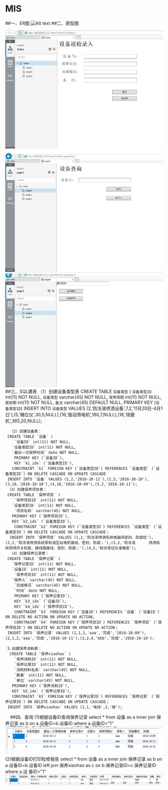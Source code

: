 # MIS
##一、ER图
![Alt text](https://github.com/wuzhongqi/MIS/raw/master/ER图.png)
##二、原型图
![Alt text](https://github.com/wuzhongqi/MIS/raw/master/原型1.png)
![Alt text](https://github.com/wuzhongqi/MIS/raw/master/原型2.png)
![Alt text](https://github.com/wuzhongqi/MIS/raw/master/原型3.png)
##三、SQL建表
    （1）创建设备类型表
         CREATE TABLE `设备类型` (
        `设备类型ID` int(11) NOT NULL,
        `设备类型` varchar(45) NOT NULL,
        `保养周期` int(11) NOT NULL,
       `提前期` int(11) NOT NULL,
       `备注` varchar(45) DEFAULT NULL,
       PRIMARY KEY (`设备类型ID`)
      INSERT INTO `设备类型` VALUES (2,'防冻液喷洒设备',7,2,'11月20日-4月1日'),(5,'桶位仪',30,5,NULL),(16,'振动筛电机',180,7,NULL),(18,'球磨   机',365,20,NULL);

      （2）创建设备表：
     CREATE TABLE `设备` (
        `设备ID` int(11) NOT NULL,
       `设备类型ID` int(11) NOT NULL,
       `最后一次保养时间` date NOT NULL,
        PRIMARY KEY (`设备ID`),
        KEY `k1_idx` (`设备类型ID`),
       CONSTRAINT `k1` FOREIGN KEY (`设备类型ID`) REFERENCES `设备类型` (`设备类型ID`) ON DELETE CASCADE ON UPDATE CASCADE
     INSERT INTO `设备` VALUES (1,2,'2016-10-11'),(2,5,'2016-10-10'),(3,16,'2016-10-10'),(4,18,'2016-10-09'),(5,2,'2016-10-11');
     （3）创建保养项目表：
     CREATE TABLE `保养项目` (
        `保养项目ID` int(11) NOT NULL,
       `设备类型ID` int(11) NOT NULL,
        `项目名称` varchar(45) NOT NULL,
       PRIMARY KEY (`保养项目ID`),
       KEY `k2_idx` (`设备类型ID`),
        CONSTRAINT `k2` FOREIGN KEY (`设备类型ID`) REFERENCES `设备类型` (`设备类型ID`) ON DELETE CASCADE ON UPDATE CASCADE；
      INSERT INTO `保养项目` VALUES (1,2,'防冻液喷洒系统电磁阀密封、防腐检'),(2,2,'防冻液喷洒系统泵和液压站电机接线、密封、防腐；'),(3,2,'防冻液      喷洒系统现场开关检查、接线箱接线、密封、防腐；'),(4,5,'校对液位仪准确度');
      （4）创建保养记录表：
     CREATE TABLE `保养记录` (
       `保养记录ID` int(11) NOT NULL,
       `设备ID` int(11) NOT NULL,
        `保养项目ID` int(11) NOT NULL,
       `保养人` varchar(45) NOT NULL,
        `完成情况` varchar(45) NOT NULL,
        `时间` date NOT NULL,
        PRIMARY KEY (`保养记录ID`),
        KEY `k3_idx` (`设备ID`),
        KEY `k4_idx` (`保养项目ID`),
        CONSTRAINT `k3` FOREIGN KEY (`设备ID`) REFERENCES `设备` (`设备ID`) ON DELETE NO ACTION ON UPDATE NO ACTION,
        CONSTRAINT `k4` FOREIGN KEY (`保养项目ID`) REFERENCES `保养项目` (`保养项目ID`) ON DELETE NO ACTION ON UPDATE NO ACTION；
     INSERT INTO `保养记录` VALUES (1,1,1,'aaa','完成','2016-10-09'),(2,1,2,'aaa','完成','2016-10-11'),(3,2,4,'bbb','完成','2016-10-10');
    
     5.创建保养消耗表：
      CREATE TABLE `保养xiaohao` (
        `保养消耗ID` int(11) NOT NULL,
        `保养记录ID` int(11) NOT NULL,
        `消耗材料名称` varchar(45) NOT NULL,
        `数量` int(11) NOT NULL,
        `单位` varchar(45) NOT NULL,
       PRIMARY KEY (`保养消耗ID`),
       KEY `k5_idx` (`保养记录ID`),
       CONSTRAINT `k5` FOREIGN KEY (`保养记录ID`) REFERENCES `保养记录` (`保养记录ID`) ON DELETE CASCADE ON UPDATE CASCADE；
     INSERT INTO `保养xiaohao` VALUES (1,1,'电线',2,'根');
     ##四、查询
        (1)根据设备ID查询保养记录
        select * from 设备 as a inner join 保养记录 as b on a.设备ID=b.设备ID where a.设备ID="1"
        ![Alt text](https://github.com/wuzhongqi/MIS/raw/master/查询保养记录.png)
           (2)根据设备ID打印检修报告
    select * from 设备 as a inner join 保养记录 as b on a.设备ID=b.设备ID left join 保养xiaohao as c on b.保养记录ID=c.保养记录ID where a.设     备ID="1"  
       ![Alt text](https://github.com/wuzhongqi/MIS/raw/master/打印检修报告.png)
